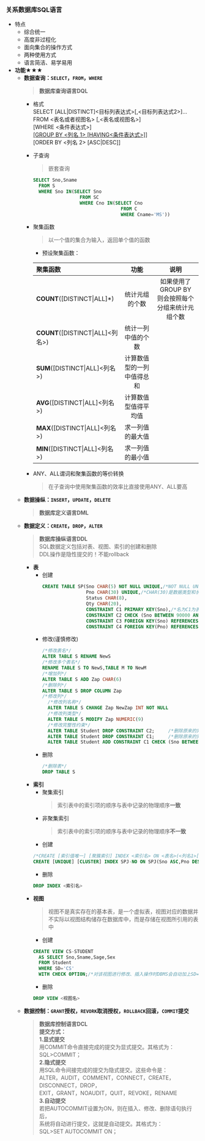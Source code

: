 ### 关系数据库SQL语言
  + 特点
    + 综合统一
    + 高度非过程化
    + 面向集合的操作方式
    + 两种使用方式
    + 语言简洁、易学易用
  + **功能**★★★
    + **数据查询：`SELECT`，`FROM`，`WHERE`**
      > **数据库查询语言DQL**
      + 格式<br>
        SELECT [ALL|DISTINCT]<目标列表达式>[,<目标列表达式2>]...<br>
        FROM <表名或者视图名> [,<表名或视图名>]<br>
        [WHERE <条件表达式>]<br>
        [[GROUP BY <列名 1> [HAVING<条件表达式>]]](https://www.jianshu.com/p/ad92b44b0a82)<br>
        [ORDER BY <列名 2> [ASC|DESC]]<br>
      + 子查询<br>
        > 嵌套查询
        ```SQL
        SELECT Sno,Sname
          FROM S
          WHERE Sno IN(SELECT Sno
                         FROM SC
                         WHERE Cno IN(SELECT Cno
                                        FROM C
                                        WHERE Cname='MS'))
        ```
      + 聚集函数
        > 以一个值的集合为输入，返回单个值的函数
        + 预设聚集函数：
        
        |聚集函数|功能|说明|
        |:--|:--:|:--:|
        |**COUNT**([DISTINCT\|ALL]*)|统计元组的个数|如果使用了GROUP BY<br>则会按照每个分组来统计元组个数|
        |**COUNT**([DISTINCT\|ALL]<列名>)|统计一列中值的个数||
        |**SUM**([DISTINCT\|ALL]<列名>)|计算数值型的一列中值得总和||
        |**AVG**([DISTINCT\|ALL]<列名>)|计算数值型值得平均值||
        |**MAX**([DISTINCT\|ALL]<列名>)|求一列值的最大值||
        |**MIN**([DISTINCT\|ALL]<列名>)|求一列值的最小值||
      + ANY、ALL谓词和聚集函数的等价转换
        > 在子查询中使用聚集函数的效率比直接使用ANY、ALL要高
    + **数据操纵：`INSERT`，`UPDATE`，`DELETE`**
      > **数据库定义语言DML**<br>
    + **数据定义：`CREATE`，`DROP`，`ALTER`**
      > **数据库操纵语言DDL**<br>
        SQL数据定义包括对表、视图、索引的创建和删除<br>
        DDL操作是隐性提交的！不能rollback <br>
      + **表**
        + 创建
          ```SQL
          CREATE TABLE SP(Sno CHAR(5) NOT NULL UNIQUE,/*NOT NULL UNIQUE是列级完整性约束条件*/
                          Pno CHAR(30) UNIQUE,/*CHAR(30)是数据类型和长度*/
                          Status CHAR(8),
                          Qty CHAR(20),
                          CONSTRAINT C1 PRIMARY KEY(Sno),/*名为C1为表级完整性约束条件,因为已经在表约束条件中约定Sno为主键，所以NOT NULL UNIQUE可以省略*/
                          CONSTRAINT C2 CHECK (Sno BETWEEN 90000 AND 999999)/*名为C2表级完整性约束条件,自定以约束条件*/
                          CONSTRAINT C3 FOREIGN KEY(Sno) REFERENCES S(Sno),/*名为C3表级完整性约束条件*/
                          CONSTRAINT C4 FOREIGN KEY(Pno) REFERENCES P(Pno));/*名为C4为表级完整性约束条件*/
          ```
        + 修改(谨慎修改)
          ```SQL
          /*修改表名*/
          ALTER TABLE S RENAME NewS
          /*修改多个表名*/
          RENAME TABLE S TO NewS,TABLE M TO NewM
          /*增加列*/
          ALTER TABLE S ADD Zap CHAR(6)
          /*删除列*/
          ALTER TABLE S DROP COLUMN Zap
          /*修改列*/
            /*修改列名称*/
            ALTER TABLE S CHANGE Zap NewZap INT NOT NULL
            /*修改列类型*/
            ALTER TABLE S MODIFY Zap NUMERIC(9)
            /*修改完整性约束*/
            ALTER TABLE Student DROP CONSTRAINT C2;     /*删除原来的完整性约束命名子句C2*/
            ALTER TABLE Student DROP CONSTRAINT C1;     /*删除原来的完整性约束命名子句C1，重定义C1*/
            ALTER TABLE Student ADD CONSTRAINT C1 CHECK (Sno BETWEEN 20000 AND 30000),
          ```
        + 删除
          ```SQL
          /*删除表*/
          DROP TABLE S
          ```
      + **索引**
        + 聚集索引
          > 索引表中的索引项的顺序与表中记录的物理顺序**一致**
        + 非聚集索引
          > 索引表中的索引项的顺序与表中记录的物理顺序**不一致**
        + 创建
        ```SQL
        /*CREATE [索引值唯一] [聚簇索引] INDEX <索引名> ON <表名>(<列名1>[次序][,<列名2>[次序]]...)*/
        CREATE [UNIQUE] [CLUSTER] INDEX SPJ-NO ON SPJ(Sno ASC,Pno DESC,JNO ASC)
        ```
        + 删除
        ```SQL
        DROP INDEX <索引名>
        ```
      + **视图**
        > 视图不是真实存在的基本表，是一个虚拟表，视图对应的数据并不实际以视图结构储存在数据库中，而是存储在视图所引用的表中
        + 创建
        ```SQL
        CREATE VIEW CS-STUDENT
          AS SELECT Sno,Sname,Sage,Sex
          FROM Student
          WHERE SD='CS'
          WITH CHECK OPTION;/*对该视图进行修改、插入操作时DBMS会自动加上SD='CS'的条件，保证该视图中只有计算机系的学生*/
        ```
        + 删除
        ```SQL
        DROP VIEW <视图名>
        ```
    + **数据控制：`GRANT`授权，`REVORK`取消授权，`ROLLBACK`回滚，`COMMIT`提交**
      > **数据库控制语言DCL**<br>
        **提交方式：**<br>
        **1.显式提交**<br>
          用COMMIT命令直接完成的提交为显式提交。其格式为：<br>
          SQL>COMMIT；<br>
        **2.隐式提交**<br>
          用SQL命令间接完成的提交为隐式提交。这些命令是：<br>
          ALTER，AUDIT，COMMENT，CONNECT，CREATE，DISCONNECT，DROP，<br>
          EXIT，GRANT，NOAUDIT，QUIT，REVOKE，RENAME<br>
        **3.自动提交**<br>
          若把AUTOCOMMIT设置为ON，则在插入、修改、删除语句执行后，<br>
          系统将自动进行提交，这就是自动提交。其格式为：<br>
          SQL>SET AUTOCOMMIT ON；<br>
 
    
 

